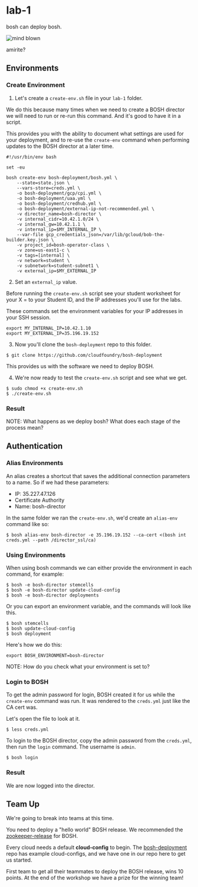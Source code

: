 # lab-1

bosh can deploy bosh.

![mind blown][mind-blown]

amirite?

## Environments

### Create Environment

1. Let's create a `create-env.sh` file in your `lab-1` folder.

We do this because many times when we need to create a BOSH director we will
need to run or re-run this command.  And it's good to have it in a script.

This provides you with the ability to document what settings are used for your
deployment, and to re-use the `create-env` command when performing updates to
the BOSH director at a later time.

```
#!/usr/bin/env bash

set -eu

bosh create-env bosh-deployment/bosh.yml \
    --state=state.json \
    --vars-store=creds.yml \
    -o bosh-deployment/gcp/cpi.yml \
    -o bosh-deployment/uaa.yml \
    -o bosh-deployment/credhub.yml \
    -o bosh-deployment/external-ip-not-recommended.yml \
    -v director_name=bosh-director \
    -v internal_cidr=10.42.1.0/24 \
    -v internal_gw=10.42.1.1 \
    -v internal_ip=$MY_INTERNAL_IP \
    --var-file gcp_credentials_json=/var/lib/gcloud/bob-the-builder.key.json \
    -v project_id=bosh-operator-class \
    -v zone=us-east1-c \
    -v tags=[internal] \
    -v network=student \
    -v subnetwork=student-subnet1 \
    -v external_ip=$MY_EXTERNAL_IP
```

2. Set an `external_ip` value.

Before running the `create-env.sh` script see your student worksheet for your
X = to your Student ID, and the IP addresses you'll use for the labs.

These commands set the environment variables for your IP addresses in your
SSH session.

```
export MY_INTERNAL_IP=10.42.1.10
export MY_EXTERNAL_IP=35.196.19.152
```

3. Now you'll clone the `bosh-deployment` repo to this folder.

```
$ git clone https://github.com/cloudfoundry/bosh-deployment
```

This provides us with the software we need to deploy BOSH.

4. We're now ready to test the `create-env.sh` script and see what we get.

```
$ sudo chmod +x create-env.sh
$ ./create-env.sh
```

### Result

NOTE: What happens as we deploy bosh?  What does each stage of the process mean?

## Authentication

### Alias Environments

An alias creates a shortcut that saves the additional connection parameters to a name.  So if we had these parameters:

  * IP: 35.227.47.126
  * Certificate Authority
  * Name: bosh-director

In the same folder we ran the `create-env.sh`, we'd create an `alias-env` command like so:

```
$ bosh alias-env bosh-director -e 35.196.19.152 --ca-cert <(bosh int creds.yml --path /director_ssl/ca)
```

### Using Environments

When using bosh commands we can either provide the environment in each command,
for example:

```
$ bosh -e bosh-director stemcells
$ bosh -e bosh-director update-cloud-config
$ bosh -e bosh-director deployments
```

Or you can export an environment variable, and the commands will look like this.

```
$ bosh stemcells
$ bosh update-cloud-config
$ bosh deployment
```

Here's how we do this:

```
export BOSH_ENVIRONMENT=bosh-director
```

NOTE: How do you check what your environment is set to?

### Login to BOSH

To get the admin password for login, BOSH created it for us while the `create-env` command was run.  It was rendered to the `creds.yml` just like the CA cert was.

Let's open the file to look at it.

```
$ less creds.yml
```

To login to the BOSH director, copy the admin password from the `creds.yml`, then run the `login` command.  The username is `admin`.

```
$ bosh login
```

### Result

We are now logged into the director.

## Team Up

We're going to break into teams at this time.

You need to deploy a "hello world" BOSH release.  We recommended the
[zookeeper-release][zookeeper-release] for BOSH.

Every cloud needs a default **cloud-config** to begin.  The
[bosh-deployment][bosh-deployment-cloud-config] repo has example cloud-configs,
and we have one in our repo here to get us started.

First team to get all their teammates to deploy the BOSH release, wins 10
points.  At the end of the workshop we have a prize for the winning team!



[bosh-deployment-cloud-config]: https://github.com/cloudfoundry/bosh-deployment#ops-files
[zookeeper-release]: https://github.com/cppforlife/zookeeper-release
[mind-blown]: https://github.com/starkandwayne/operator-workshop/raw/master/images/mind-blown.gif "Mind Blown"
[lab-2]: https://github.com/starkandwayne/operator-workshop/tree/master/student/lab-2
